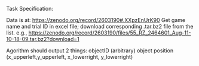 Task Specification:

Data is at: https://zenodo.org/record/2603190#.XXpzEnUrK90
Get game name and trial ID in excel file;
download corresponding .tar.bz2 file from the list.
e.g., https://zenodo.org/record/2603190/files/55_RZ_2464601_Aug-11-10-18-09.tar.bz2?download=1

Agorithm should output 2 things:
objectID (arbitrary)
object position (x_upperleft,y_upperleft, x_lowerright, y_lowerright)
